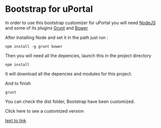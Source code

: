 # Bootstrap for uPortal

In order to use this bootstrap customizer for uPortal you will need [NodeJS](http://nodejs.org/) and some of its plugins [Grunt](http://gruntjs.com/) and [Bower](http://bower.io/)


After installing Node and set it in the path just run : 

```
npm install -g grunt bower
```

Then you will need all the depencies, launch this in the project directory

```
npm install
```

It will download all the depencies and modules for this project. 

And to finish 

```
grunt
```

You can check the dist folder, Bootstrap have been customized.

Click here to see a customized version

[text to link](https://gist.github.com/mbelmok01/7a9992642c1c9dc88456)

